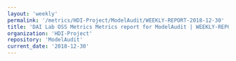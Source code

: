 ```yaml
---
layout: 'weekly'
permalink: '/metrics/HDI-Project/ModelAudit/WEEKLY-REPORT-2018-12-30'
title: 'DAI Lab OSS Metrics Metrics report for ModelAudit | WEEKLY-REPORT-2018-12-30'
organization: 'HDI-Project'
repository: 'ModelAudit'
current_date: '2018-12-30'
---
```

